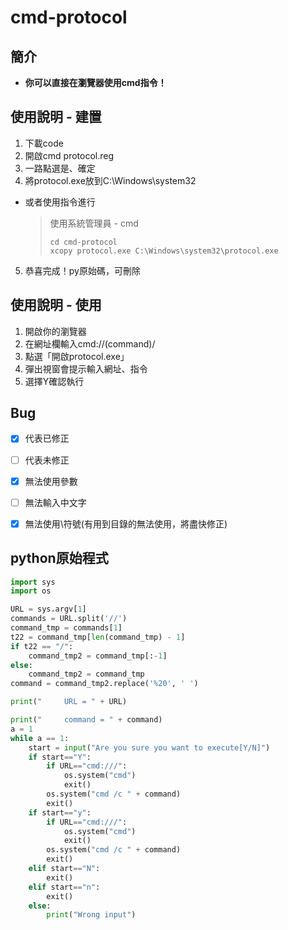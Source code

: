 # cmd-protocol
## 簡介
- **你可以直接在瀏覽器使用cmd指令！**

## 使用說明 - 建置


1. 下載code
2. 開啟cmd protocol.reg
3. 一路點選是、確定
4. 將protocol.exe放到C:\Windows\system32
- 或者使用指令進行
  >使用系統管理員 - cmd
  >```batch
  >cd cmd-protocol
  >xcopy protocol.exe C:\Windows\system32\protocol.exe
  >```

5. 恭喜完成！py原始碼，可刪除


## 使用說明 - 使用
1. 開啟你的瀏覽器
2. 在網址欄輸入cmd://(command)/
3. 點選「開啟protocol.exe」
4. 彈出視窗會提示輸入網址、指令
5. 選擇Y確認執行

## Bug

- [x] 代表已修正
- [ ] 代表未修正

- [x] 無法使用參數
- [ ] 無法輸入中文字
- [x] 無法使用\符號(有用到目錄的無法使用，將盡快修正)

## python原始程式
```python
import sys
import os

URL = sys.argv[1]
commands = URL.split('//')
command_tmp = commands[1]
t22 = command_tmp[len(command_tmp) - 1]
if t22 == "/":
    command_tmp2 = command_tmp[:-1]
else:
    command_tmp2 = command_tmp
command = command_tmp2.replace('%20', ' ')

print("     URL = " + URL)

print("     command = " + command)
a = 1
while a == 1:
    start = input("Are you sure you want to execute[Y/N]")
    if start=="Y":
        if URL=="cmd:///":
            os.system("cmd")
            exit()
        os.system("cmd /c " + command)
        exit()
    if start=="y":
        if URL=="cmd:///":
            os.system("cmd")
            exit()
        os.system("cmd /c " + command)
        exit()
    elif start=="N":
        exit()
    elif start=="n":
        exit()
    else:
        print("Wrong input")
```
